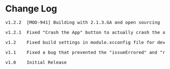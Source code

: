 # Change Log
<pre>
v1.2.2  [MOD-941] Building with 2.1.3.GA and open sourcing

v1.2.1	Fixed "Crash the App" button to actually crash the app again [MOD-624]

v1.2    Fixed build settings in module.xcconfig file for device and simulator [MOD-525]

v1.1	Fixed a bug that prevented the "issueErrored" and "replyErrored" events from firing. [MOD-533]

v1.0    Initial Release
